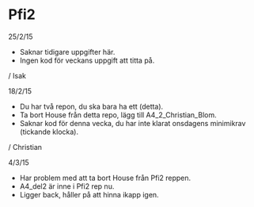 # Pfi2
25/2/15
- Saknar tidigare uppgifter här.
- Ingen kod för veckans uppgift att titta på.

/ Isak

18/2/15
- Du har två repon, du ska bara ha ett (detta).
- Ta bort House från detta repo, lägg till A4_2_Christian_Blom.
- Saknar kod för denna vecka, du har inte klarat onsdagens minimikrav (tickande klocka).

/ Christian

4/3/15
- Har problem med att ta bort House från Pfi2 reppen.
- A4_del2 är inne i Pfi2 rep nu.
- Ligger back, håller på att hinna ikapp igen.
